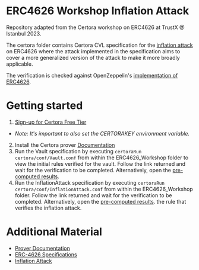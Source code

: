 # ERC4626 Workshop Inflation Attack
Repository adapted from the Certora workshop on ERC4626 at TrustX @ Istanbul 2023.

The certora folder contains Certora CVL specification for the [inflation attack](https://tienshaoku.medium.com/eip-4626-inflation-sandwich-attack-deep-dive-and-how-to-solve-it-9e3e320cc3f1) on ERC4626 where the attack implemented in the specification aims to cover a more generalized version of the attack to make it more broadly applicable. 

The verification is checked against OpenZeppelin's [implementation of ERC4626](https://github.com/OpenZeppelin/openzeppelin-contracts/blob/master/contracts/token/ERC20/extensions/ERC4626.sol).

# Getting started

1. [Sign-up for Certora Free Tier](https://www.certora.com/signup?plan=prover)
* _Note: It's important to also set the CERTORAKEY environment variable._
2. Install the Certora prover [Documentation](https://docs.certora.com/en/latest/docs/user-guide/getting-started/install.html#)
3. Run the Vault specification by executing `certoraRun certora/conf/Vault.conf` from within the ERC4626_Workshop folder to view the initial rules verified for the vault. Follow the link returned and wait for the verification to be completed. Alternatively, open the [pre-computed results](https://prover.certora.com/output/51488/2414fef5c0a24b37a780d03f54dc5985/?anonymousKey=3bff148cb433a68c92412b14e73dcb9096ecb2c9).
4. Run the InflationAttack specification by executing `certoraRun certora/conf/InflationAttack.conf` from within the ERC4626_Workshop folder. Follow the link returned and wait for the verification to be completed. Alternatively, open the [pre-computed results](https://prover.certora.com/output/51488/7c15a3a2cf3b4c43b89c06a565f023f4/?anonymousKey=7566763bc37c184851c64e773df10988a52fbc5e).
 the rule that verifies the inflation attack. 
 
# Additional Material

* [Prover Documentation](https://docs.certora.com/en/latest/)
* [ERC-4626 Specifications](https://ethereum.org/en/developers/docs/standards/tokens/erc-4626/)
* [Inflation Attack](https://tienshaoku.medium.com/eip-4626-inflation-sandwich-attack-deep-dive-and-how-to-solve-it-9e3e320cc3f1)
